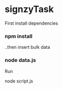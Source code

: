 # signzyTask

First install dependencies

### npm install

..then insert bulk data

### node data.js

Run 

node script.js
